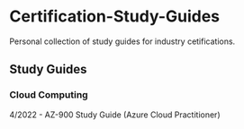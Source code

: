 # Certification-Study-Guides
Personal collection of study guides for industry cetifications.

## Study Guides

### Cloud Computing

4/2022 - AZ-900 Study Guide (Azure Cloud Practitioner) 
